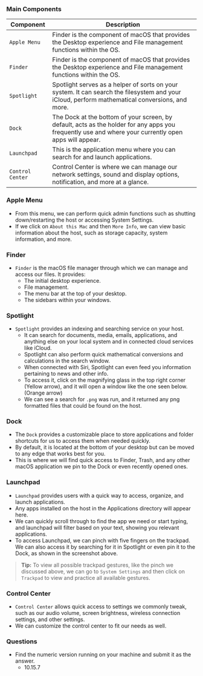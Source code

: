 ### Main Components

| Component        | Description                                                                                                                                           |
| ---------------- | ----------------------------------------------------------------------------------------------------------------------------------------------------- |
| `Apple Menu`     | Finder is the component of macOS that provides the Desktop experience and File management functions within the OS.                                    |
| `Finder`         | Finder is the component of macOS that provides the Desktop experience and File management functions within the OS.                                    |
| `Spotlight`      | Spotlight serves as a helper of sorts on your system. It can search the filesystem and your iCloud, perform mathematical conversions, and more.       |
| `Dock`           | The Dock at the bottom of your screen, by default, acts as the holder for any apps you frequently use and where your currently open apps will appear. |
| `Launchpad`      | This is the application menu where you can search for and launch applications.                                                                        |
| `Control Center` | Control Center is where we can manage our network settings, sound and display options, notification, and more at a glance.                            |



### Apple Menu
- From this menu, we can perform quick admin functions such as shutting down/restarting the host or accessing System Settings.
- If we click on `About this Mac` and then `More Info`, we can view basic information about the host, such as storage capacity, system information, and more.



### Finder
- `Finder` is the macOS file manager through which we can manage and access our files. It provides:
	- The initial desktop experience.
	- File management.
	- The menu bar at the top of your desktop.
	- The sidebars within your windows.



### Spotlight
- `Spotlight` provides an indexing and searching service on your host.
	- It can search for documents, media, emails, applications, and anything else on your local system and in connected cloud services like iCloud. 
	- Spotlight can also perform quick mathematical conversions and calculations in the search window. 
	- When connected with Siri, Spotlight can even feed you information pertaining to news and other info. 
	- To access it, click on the magnifying glass in the top right corner (Yellow arrow), and it will open a window like the one seen below. (Orange arrow) 
	- We can see a search for `.png` was run, and it returned any png formatted files that could be found on the host.



### Dock
- The `Dock` provides a customizable place to store applications and folder shortcuts for us to access them when needed quickly. 
- By default, it is located at the bottom of your desktop but can be moved to any edge that works best for you. 
- This is where we will find quick access to Finder, Trash, and any other macOS application we pin to the Dock or even recently opened ones.



### Launchpad
- `Launchpad` provides users with a quick way to access, organize, and launch applications. 
- Any apps installed on the host in the Applications directory will appear here. 
- We can quickly scroll through to find the app we need or start typing, and launchpad will filter based on your text, showing you relevant applications. 
- To access Launchpad, we can pinch with five fingers on the trackpad. We can also access it by searching for it in Spotlight or even pin it to the Dock, as shown in the screenshot above.

> **Tip:** To view all possible trackpad gestures, like the pinch we discussed above, we can go to `System Settings` and then click on `Trackpad` to view and practice all available gestures.



### Control Center
 - `Control Center` allows quick access to settings we commonly tweak, such as our audio volume, screen brightness, wireless connection settings, and other settings. 
 - We can customize the control center to fit our needs as well.



### Questions
- Find the numeric version running on your machine and submit it as the answer.
	- 10.15.7
